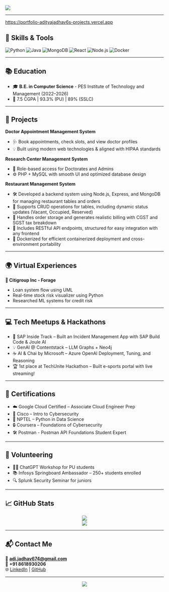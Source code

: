 <img src="https://capsule-render.vercel.app/api?type=waving&color=0:6dd5ed,100:2193b0&height=200&section=header&text=Hey%20there!%20I'm%20Aditya%20Jadhav&fontSize=30&fontColor=ffffff&animation=fadeIn" />

<p align="center">

---

https://portfolio-adityajadhav6s-projects.vercel.app


## 🔧 Skills & Tools

![Python](https://img.shields.io/badge/Python-3776AB?style=for-the-badge&logo=python&logoColor=white)
![Java](https://img.shields.io/badge/Java-ED8B00?style=for-the-badge&logo=java&logoColor=white)
![MongoDB](https://img.shields.io/badge/MongoDB-4EA94B?style=for-the-badge&logo=mongodb&logoColor=white)
![React](https://img.shields.io/badge/React-20232A?style=for-the-badge&logo=react&logoColor=61DAFB)
![Node.js](https://img.shields.io/badge/Node.js-339933?style=for-the-badge&logo=nodedotjs&logoColor=white)
![Docker](https://img.shields.io/badge/Docker-2496ED?style=for-the-badge&logo=docker&logoColor=white)

---

## 📚 Education

- 🎓 **B.E. in Computer Science** - PES Institute of Technology and Management (2022–2026)
- 🏅 7.5 CGPA | 93.3% (PU) | 89% (SSLC)

---

## 🚀 Projects

**Doctor Appointment Management System**  
- 🩺 Book appointments, check slots, and view doctor profiles  
- 💡 Built using modern web technologies & aligned with HIPAA standards

**Research Center Management System**  
- 📘 Role-based access for Doctorates and Admins  
- ⚙️ PHP + MySQL with smooth UI and optimized database design

**Restaurant Management System**  
- 🛠️ Developed a backend system using Node.js, Express, and MongoDB for managing restaurant tables and orders  
- 🔁 Supports CRUD operations for tables, including dynamic status updates (Vacant, Occupied, Reserved)  
- 🧾 Handles order storage and generates realistic billing with CGST and SGST tax breakdown  
- 🔗 Includes RESTful API endpoints, structured for easy integration with any frontend  
- 🐳 Dockerized for efficient containerized deployment and cross-environment portability

---

## 🌍 Virtual Experiences

**💼 Citigroup Inc - Forage**  
- Loan system flow using UML  
- Real-time stock risk visualizer using Python  
- Researched ML systems for credit risk

---

## 💻 Tech Meetups & Hackathons

- 🧠 SAP Inside Track – Built an Incident Management App with SAP Build Code & Joule AI  
- 💡 GenAI @ Contentstack – LLM Graphs + Neo4j  
- ☕ AI & Chai by Microsoft – Azure OpenAI Deployment, Tuning, and Reasoning  
- 🏆 1st place at TechUnite Hackathon – Built e-sports portal with live streaming!

---

## 📜 Certifications

- ☁️ Google Cloud Certified – Associate Cloud Engineer Prep  
- 🔐 Cisco – Intro to Cybersecurity  
- 🐍 NPTEL – Python in Data Science  
- 🔒 Coursera – Foundations of Cybersecurity
- 🛠️ Postman - Postman API Foundations Student Expert

---

## 🤝 Volunteering

- 👩‍🏫 ChatGPT Workshop for PU students  
- 📚 Infosys Springboard Ambassador – 250+ students enrolled  
- 🔍 Splunk Security Seminar for juniors

---

## 📈 GitHub Stats

<p align="center">
  <img src="https://github-readme-stats.vercel.app/api?username=adityajadhav6&show_icons=true&theme=tokyonight" />
  <br />
  <img src="https://streak-stats.demolab.com?user=adityajadhav6&theme=highcontrast" />
</p>

---

## 📬 Contact Me

📧 **adi.jadhav674@gmail.com**  
📱 **+91 8618930206**  
🌐 [LinkedIn](http://www.linkedin.com/in/aditya-s-jadhav-422814259/) | [GitHub](https://github.com/adityajadhav6)

---

<p align="center">
  <img src="https://quotes-github-readme.vercel.app/api?type=horizontal&theme=radical" />
</p>
